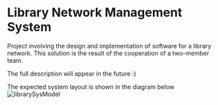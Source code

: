 # Library Network Management System
Project involving the design and implementation of software for a library network. This solution is the result of the cooperation of a two-member team. 

The full description will appear in the future :)

The expected system layout is shown in the diagram below
![librarySysModel](https://github.com/GWeronika/LibraryManagementSystem/assets/126601389/95540fa9-1a38-46f7-8e23-c18c4c7d95c6)
